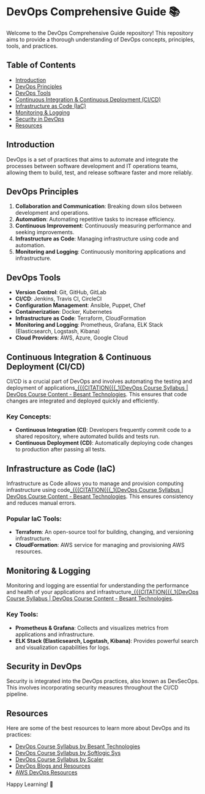 # DevOps Comprehensive Guide 📚

Welcome to the DevOps Comprehensive Guide repository! This repository aims to provide a thorough understanding of DevOps concepts, principles, tools, and practices.

## Table of Contents
- [Introduction](#introduction)
- [DevOps Principles](#devops-principles)
- [DevOps Tools](#devops-tools)
- [Continuous Integration & Continuous Deployment (CI/CD)](#continuous-integration--continuous-deployment-cicd)
- [Infrastructure as Code (IaC)](#infrastructure-as-code-iac)
- [Monitoring & Logging](#monitoring--logging)
- [Security in DevOps](#security-in-devops)
- [Resources](#resources)

## Introduction
DevOps is a set of practices that aims to automate and integrate the processes between software development and IT operations teams, allowing them to build, test, and release software faster and more reliably.

## DevOps Principles
1. **Collaboration and Communication**: Breaking down silos between development and operations.
2. **Automation**: Automating repetitive tasks to increase efficiency.
3. **Continuous Improvement**: Continuously measuring performance and seeking improvements.
4. **Infrastructure as Code**: Managing infrastructure using code and automation.
5. **Monitoring and Logging**: Continuously monitoring applications and infrastructure.

## DevOps Tools
- **Version Control**: Git, GitHub, GitLab
- **CI/CD**: Jenkins, Travis CI, CircleCI
- **Configuration Management**: Ansible, Puppet, Chef
- **Containerization**: Docker, Kubernetes
- **Infrastructure as Code**: Terraform, CloudFormation
- **Monitoring and Logging**: Prometheus, Grafana, ELK Stack (Elasticsearch, Logstash, Kibana)
- **Cloud Providers**: AWS, Azure, Google Cloud

## Continuous Integration & Continuous Deployment (CI/CD)
CI/CD is a crucial part of DevOps and involves automating the testing and deployment of applications[_{{{CITATION{{{_1{DevOps Course Syllabus | DevOps Course Content - Besant Technologies](https://www.besanttechnologies.com/devops-course-syllabus). This ensures that code changes are integrated and deployed quickly and efficiently.

### Key Concepts:
- **Continuous Integration (CI)**: Developers frequently commit code to a shared repository, where automated builds and tests run.
- **Continuous Deployment (CD)**: Automatically deploying code changes to production after passing all tests.

## Infrastructure as Code (IaC)
Infrastructure as Code allows you to manage and provision computing infrastructure using code[_{{{CITATION{{{_1{DevOps Course Syllabus | DevOps Course Content - Besant Technologies](https://www.besanttechnologies.com/devops-course-syllabus). This ensures consistency and reduces manual errors.

### Popular IaC Tools:
- **Terraform**: An open-source tool for building, changing, and versioning infrastructure.
- **CloudFormation**: AWS service for managing and provisioning AWS resources.

## Monitoring & Logging
Monitoring and logging are essential for understanding the performance and health of your applications and infrastructure[_{{{CITATION{{{_1{DevOps Course Syllabus | DevOps Course Content - Besant Technologies](https://www.besanttechnologies.com/devops-course-syllabus).

### Key Tools:
- **Prometheus & Grafana**: Collects and visualizes metrics from applications and infrastructure.
- **ELK Stack (Elasticsearch, Logstash, Kibana)**: Provides powerful search and visualization capabilities for logs.

## Security in DevOps
Security is integrated into the DevOps practices, also known as DevSecOps. This involves incorporating security measures throughout the CI/CD pipeline.

## Resources
Here are some of the best resources to learn more about DevOps and its practices:
- [DevOps Course Syllabus by Besant Technologies](https://www.besanttechnologies.com/devops-course-syllabus)
- [DevOps Course Syllabus by Softlogic Sys](https://www.softlogicsys.in/devops-course-syllabus/)
- [DevOps Course Syllabus by Scaler](https://www.scaler.com/blog/devops-course-syllabus/)
- [DevOps Blogs and Resources](https://devopscube.com/list-of-devops-blogs-and-resources/)
- [AWS DevOps Resources](https://aws.amazon.com/devops/resources/)

Happy Learning! 🌟

